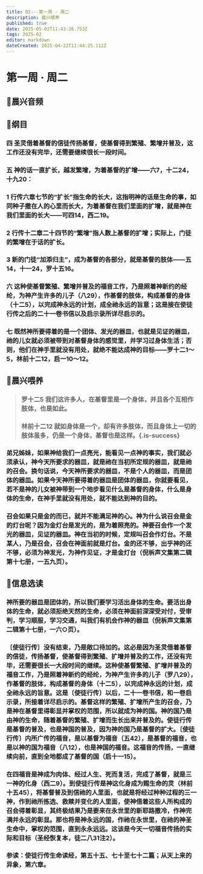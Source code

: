 ```yaml
---
title: 02---第一周 · 周二
description: 晨兴喂养
published: true
date: 2025-05-02T11:43:26.753Z
tags: 2025-02
editor: markdown
dateCreated: 2025-04-22T11:44:25.112Z
---
```


# 第一周 · 周二
## 🎵晨兴音频

## 📖纲目

### **四   圣灵借着基督的信徒传扬基督，使基督得到繁殖、繁增并普及，这工作还没有完毕，还需要继续很长一段时间。**

### **五   神的话一直扩长，越发繁增，为着基督的扩增——六7，十二24，十九20：**

### **1   行传六章七节的“扩长”指生命的长大，这指明神的话是生命的事，如同种子撒在人的心里而长大，为着基督在我们里面的扩增，就是神在我们里面的长大——可四14，西二19。**

### **2   行传十二章二十四节的“繁增”指人数上基督的扩增；实际上，门徒的繁增在于话的扩长。**

### **3   新的门徒“加添归主”，成为基督的各部分，就是基督的肢体——五14，十一24，罗十五16。**

### **六   这种使基督繁殖、繁增并普及的福音工作，乃是照着神新约的经纶，为神产生许多的儿子（八29），作基督的肢体，构成基督的身体（十二5），以完成神永远的计划，成全祂永远的旨意；这是接在使徒行传之后的二十一卷书信以及启示录所详尽启示的。**

### **七   既然神所要得着的是一个团体、发光的器皿，也就是见证的器皿，祂的儿女就必须被带到对基督身体的感觉里，并学习过身体生活；否则，他们在神手里就没有用处，就绝不能达成神的目标——罗十二1～5，林前十二12，启一10～12。**

## 📖晨兴喂养

> ### 罗十二5    我们这许多人，在基督里是一个身体，并且各个互相作肢体，也是如此。
> ### 林前十二12    就如身体是一个，却有许多肢体，而且身体上一切的肢体虽多，仍是一个身体，基督也是这样。{.is-success}

### 弟兄姊妹，如果神给我们一点亮光，能看见一点神的事实，我们就必须承认，神今天所要求的器皿，就是祂在当初所定规的器皿，就是祂的召会。换句话说，今天神所要求的器皿，不是个人的器皿，而是团体的器皿。如果今天神所要得着的器皿是团体的器皿，你就要看见，若不是神的儿女被神带到一个地步看见什么是基督的身体，什么是身体的生命，在神手里就没有用处，就不能达到神的目的。

### 召会如果只是金的而已，就并不能满足神的心。神为什么说召会是金的灯台呢？因为金灯台是发光的，是为着照亮的。神要召会作一个发光的器皿，见证的器皿。神在当初的时候，定规叫召会作灯台。不是某人，乃是召会，召会在神面前就是灯台。金的还不够，出乎神的还不够，必须为神发光，为神作见证，才是金灯台（倪柝声文集第二辑第十七册，一五九页）。

## 📖信息选读

### 神所要的器皿是团体的，所以我们要学习活出身体的生命。要活出身体的生命，就必须拒绝天然的生命，必须在神面前深深受对付，受审判，学习顺服，学习交通，叫我们有机会作神的器皿（倪柝声文集第二辑第十七册，一六○页）。

### 〔使徒行传〕没有结束，乃是敞口待加的。这必是因为圣灵借着基督的信徒，传扬基督，使基督得到繁殖、扩增并普及的工作，还没有完毕，还需要很长一大段时间的继续。这种使基督繁殖、扩增并普及的福音工作，乃是照着神新约的经纶，为神产生许多的儿子（罗八29），作基督的肢体，构成基督的身体（十二5），以完成神永远的计划，成全祂永远的旨意。这是〔使徒行传〕以后，二十一卷书信，和一卷启示录，所接着详尽启示的。基督这样的繁殖、扩增所产生的召会，乃是神在基督里得彰显并掌权的范围，所以就成为神的国。神的国乃是由神的生命，随着基督的繁殖、扩增而生长出来并普及的。使徒行传是基督的普及，也是神国的普及，因为神的国乃是基督的扩大。〔使徒行传〕内所广传的福音，是以基督为福音（五42），是基督的福音，也是以神的国为福音（八12），也是神国的福音。这福音的传扬，一直继续向前，直到全地都成了基督的国（启十一15）。

### 在四福音是神成为肉体、经过人生、死而复活，完成了基督，就是三一神的化身（西二9）。到使徒行传是神这化身成为赐生命的灵（林前十五45），将基督普及到信祂的人里面，也就是将经过种种过程的三一神，作到祂所拣选、救赎并变化的人里面，使神借着这些人所构成的召会得着彰显，其终极结果乃是要来在永世里的新耶路撒冷，作神完满并永远的彰显。那也将是神永远的国，作祂在永世里，在祂的神圣生命中，掌权的范围，直到永永远远。这该是今天一切福音传扬的实际和目标（圣经恢复本，徒二八31注2）。

### 参读：使徒行传生命读经，第五十五、七十至七十二篇；从天上来的异象，第六章。
<!-- Google tag (gtag.js) -->
<script async src="https://www.googletagmanager.com/gtag/js?id=G-1P8709Z16T"></script>
<script>
  window.dataLayer = window.dataLayer || [];
  function gtag(){dataLayer.push(arguments);}
  gtag('js', new Date());

  gtag('config', 'G-1P8709Z16T');
</script>